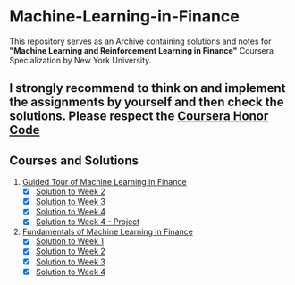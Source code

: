 # Machine-Learning-in-Finance
This repository serves as an Archive containing solutions and notes for **"Machine Learning and Reinforcement Learning in Finance"** Coursera Specialization by New York University.

## I strongly recommend to think on and implement the assignments by yourself and then check the solutions. Please respect the [Coursera Honor Code](https://learner.coursera.help/hc/en-us/articles/209818863)

## Courses and Solutions
1. [Guided Tour of Machine Learning in Finance](https://www.coursera.org/learn/guided-tour-machine-learning-finance)
   - [x] [Solution to Week 2](https://github.com/berserkhmdvhb/Machine-Learning-in-Finance/blob/main/Course%201/Assignments/2-Euclidian_Distance_m1_ex1_v4-newV.ipynb)
   - [x] [Solution to Week 3](https://github.com/berserkhmdvhb/Machine-Learning-in-Finance/blob/main/Course%201/Assignments/3-linear_regress_m1_ex2_v4-newV2.ipynb)
   - [x] [Solution to Week 4](https://github.com/berserkhmdvhb/Machine-Learning-in-Finance/blob/main/Course%201/Assignments/4-Tobit_regression_m1_ex3_v4-newV.ipynb)
   - [x] [Solution to Week 4 - Project](https://github.com/berserkhmdvhb/Machine-Learning-in-Finance/blob/main/Course%201/Assignments/5-Bank_failure_m1_ex4_v4-newV.ipynb)   
2. [Fundamentals of Machine Learning in Finance](https://www.coursera.org/learn/fundamentals-machine-learning-in-finance)
   - [x] [Solution to Week 1](https://github.com/berserkhmdvhb/Machine-Learning-in-Finance/blob/main/Course%202/Assignments/1-Bank_failure_rand_forests_m2_ex2.ipynb)
   - [x] [Solution to Week 2](https://github.com/berserkhmdvhb/Machine-Learning-in-Finance/blob/main/Course%202/Assignments/2-pca_eigen_portfolios_m2_ex3.ipynb)
   - [x] [Solution to Week 3](https://github.com/berserkhmdvhb/Machine-Learning-in-Finance/blob/main/Course%202/Assignments/3-DJI_tSNE_m2_ex4_corrected.ipynb)
   - [x] [Solution to Week 4](https://github.com/berserkhmdvhb/Machine-Learning-in-Finance/blob/main/Course%202/Assignments/4-absorp_ratio_m2_ex5.ipynb)
